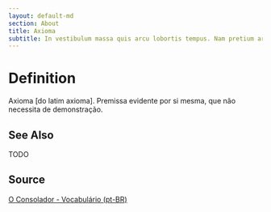 ```yaml
---
layout: default-md
section: About
title: Axioma
subtitle: In vestibulum massa quis arcu lobortis tempus. Nam pretium arcu in odio vulputate luctus.
---
```


# Definition
Axioma [do latim axioma]. Premissa evidente por si mesma, que não necessita de demonstração. 

## See Also
TODO

## Source
[O Consolador - Vocabulário (pt-BR)](http://www.oconsolador.com.br/linkfixo/vocabulario/principal.html)



